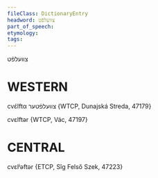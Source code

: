 ```yaml
---
fileClass: DictionaryEntry
headword: צוועלפֿט
part_of_speech: 
etymology: 
tags: 
---
```

צוועלפֿט

WESTERN
========

cvɛ́lftα צוועלפֿטער {WTCP, Dunajská Streda, 47179}

cvɛlftər {WTCP, Vác, 47197}

CENTRAL
========

cvɛlʲəftər {ETCP, Sîg Felső Szek, 47223}